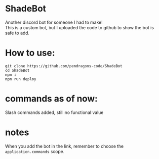 # ShadeBot
Another discord bot for someone I had to make!        
This is a custom bot, but I uploaded the code to github to show the bot is safe to add.


# How to use:
```
git clone https://github.com/pendragons-code/ShadeBot
cd ShadeBot
npm i
npm run deploy
```

# commands as of now:
Slash commands added, still no functional value

# notes
When you add the bot in the link, remember to choose the `application.commands` scope.
